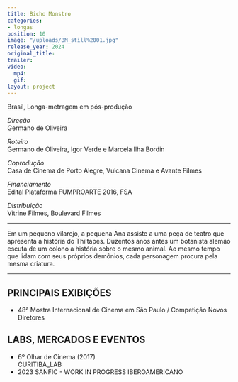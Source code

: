 ```yaml
---
title: Bicho Monstro
categories:
- longas
position: 10
image: "/uploads/BM_still%2001.jpg"
release_year: 2024
original_title: 
trailer: 
video:
  mp4: 
  gif: 
layout: project
---
```


Brasil, Longa-metragem em pós-produção

*Direção*\
Germano de Oliveira

*Roteiro*\
Germano de Oliveira, Igor Verde e Marcela Ilha Bordin

*Coprodução*\
Casa de Cinema de Porto Alegre, Vulcana Cinema e Avante Filmes

*Financiamento*\
Edital Plataforma FUMPROARTE 2016, FSA

*Distribuição*\
Vitrine Filmes, Boulevard Filmes

---

Em um pequeno vilarejo, a pequena Ana assiste a uma peça de teatro que apresenta a história do Thiltapes. Duzentos anos antes um botanista alemão escuta de um colono a história sobre o mesmo animal. Ao mesmo tempo que lidam com seus próprios demônios, cada personagem procura pela mesma criatura.

---

## PRINCIPAIS EXIBIÇÕES

* 48ª Mostra Internacional de Cinema em São Paulo / Competição Novos Diretores

## LABS, MERCADOS E EVENTOS

* 6º Olhar de Cinema (2017)\
  CURITIBA_LAB
* 2023 SANFIC - WORK IN PROGRESS IBEROAMERICANO